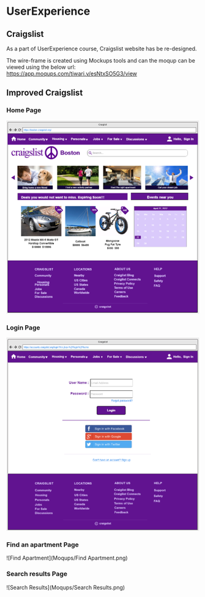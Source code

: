 # UserExperience

## Craigslist
As a part of UserExperience course, Craigslist website has be re-designed. 

The wire-frame is created using Mockups tools and can the moqup can be viewed using the below url:
https://app.moqups.com/tiwari.v/esNtxSO5G3/view

## Improved Craigslist

### Home Page
![Home](Moqups/Home.png)

### Login Page
![Login](Moqups/Login.png)

### Find an apartment Page
![Find Apartment](Moqups/Find Apartment.png)

### Search results Page
![Search Results](Moqups/Search Results.png)
